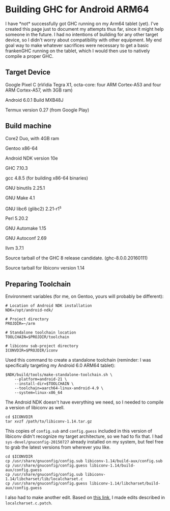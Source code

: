 # Building GHC for Android ARM64



I have \*not\* successfully got GHC running on my Arm64 tablet (yet). I've created this page just to document my attempts thus far, since it might help someone in the future. I had no intentions of building for any other target device, so I didn't worry about compatibility with other equipment. My end goal way to make whatever sacrifices were necessary to get a basic frankenGHC running on the tablet, which I would then use to natively compile a proper GHC.


## Target Device



Google Pixel C (nVidia Tegra X1, octa-core: four ARM Cortex-A53 and four ARM Cortex-A57, with 3GB ram)



Android 6.0.1 Build MXB48J



Termux version 0.27 (from Google Play)


## Build machine



Core2 Duo, with 4GB ram



Gentoo x86-64



Android NDK version 10e



GHC 7.10.3



gcc 4.8.5 (for building x86-64 binaries)



GNU binutils 2.25.1



GNU Make 4.1



GNU libc6 (glibc2) 2.21-r1<sup>s
</sup>



Perl 5.20.2



GNU Automake 1.15



GNU Autoconf 2.69



llvm 3.7.1



Source tarball of the GHC 8 release candidate. (ghc-8.0.0.20160111)



Source tarball for libiconv version 1.14


## Preparing Toolchain



Environment variables (for me, on Gentoo, yours will probably be different):


```wiki
# Location of Android NDK installation
NDK=/opt/android-ndk/

# Project directory
PROJDIR=~/arm

# Standalone toolchain location
TOOLCHAIN=$PROJDIR/toolchain

# libiconv sub-project directory
ICONVDIR=$PROJDIR/iconv
```


Used this command to create a standalone toolchain (reminder: I was specifically targeting my Android 6.0 ARM64 tablet):


```wiki
$NDK/build/tools/make-standalone-toolchain.sh \
    --platform=android-21 \
    --install-dir=$TOOLCHAIN \
    --toolchain=aarch64-linux-android-4.9 \
    --system=linux-x86_64
```


The Android NDK doesn't have everything we need, so I needed to compile a version of libiconv as well.


```wiki
cd $ICONVDIR
tar xvzf /path/to/libiconv-1.14.tar.gz
```


This copies of `config.sub` and `config.guess` included in this version of libiconv didn't recognize my target architecture, so we had to fix that. I had `sys-devel/gnuconfig-20150727` already installed on my system, but feel free to grab the latest versions from wherever you like.


```wiki
cd $ICONVDIR
cp /usr/share/gnuconfig/config.sub libiconv-1.14/build-aux/config.sub
cp /usr/share/gnuconfig/config.guess libiconv-1.14/build-aux/config.guess
cp /usr/share/gnuconfig/config.sub libiconv-1.14/libcharset/lib/localcharset.c
cp /usr/share/gnuconfig/config.guess libiconv-1.14/libcharset/build-aux/config.guess
```


I also had to make another edit. Based on [
this link](http://danilogiulianelli.blogspot.com/2012/12/how-to-cross-compile-libiconv-for.html), I made edits described in `localcharset.c.patch`.


